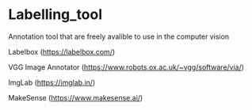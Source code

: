 # Labelling_tool
Annotation tool that are freely avalible to use in the computer vision 

Labelbox (https://labelbox.com/)

VGG Image Annotator (https://www.robots.ox.ac.uk/~vgg/software/via/)

ImgLab (https://imglab.in/)

MakeSense (https://www.makesense.ai/) 

